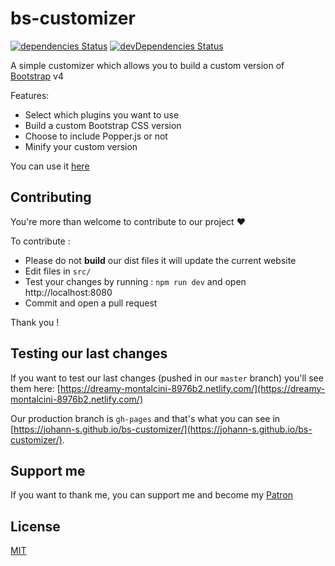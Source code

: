 # bs-customizer

[![dependencies Status](https://img.shields.io/david/Johann-S/bs-customizer.svg)](https://david-dm.org/Johann-S/bs-customizer)
[![devDependencies Status](https://img.shields.io/david/dev/Johann-S/bs-customizer.svg)](https://david-dm.org/Johann-S/bs-customizer?type=dev)

A simple customizer which allows you to build a custom version of [Bootstrap](https://getbootstrap.com/) v4

Features:

- Select which plugins you want to use
- Build a custom Bootstrap CSS version
- Choose to include Popper.js or not
- Minify your custom version

You can use it [here](https://johann-s.github.io/bs-customizer/)

## Contributing

You're more than welcome to contribute to our project :heart:

To contribute :
 - Please do not **build** our dist files it will update the current website
 - Edit files in `src/`
 - Test your changes by running : `npm run dev` and open http://localhost:8080
 - Commit and open a pull request

 Thank you !

## Testing our last changes

If you want to test our last changes (pushed in our `master` branch) you'll see them here: [https://dreamy-montalcini-8976b2.netlify.com/](https://dreamy-montalcini-8976b2.netlify.com/)

Our production branch is `gh-pages` and that's what you can see in [https://johann-s.github.io/bs-customizer/](https://johann-s.github.io/bs-customizer/).

## Support me

If you want to thank me, you can support me and become my [Patron](https://www.patreon.com/jservoire)

## License

[MIT](https://github.com/Johann-S/bs-customizer/blob/master/LICENSE)
